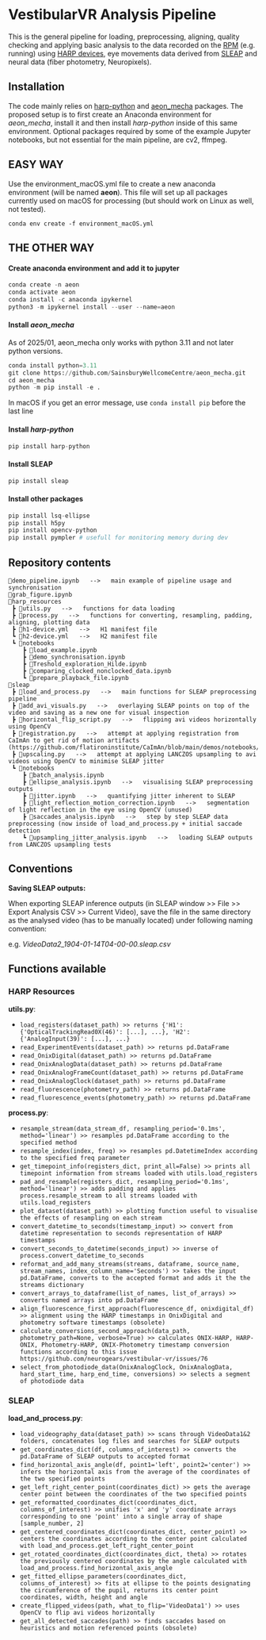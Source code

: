 # VestibularVR Analysis Pipeline

This is the general pipeline for loading, preprocessing, aligning, quality checking and applying basic analysis to the data recorded on the <a href=https://ranczlab.github.io/RPM/>RPM</a> (e.g. running) using <a href=https://harp-tech.org/index.html>HARP devices</a>, eye movements data derived from <a href=https://sleap.ai/>SLEAP</a> and neural data (fiber photometry, Neuropixels).

## Installation

The code mainly relies on <a href=https://github.com/harp-tech/harp-python>harp-python</a> and <a href=https://github.com/SainsburyWellcomeCentre/aeon_mecha>aeon_mecha</a> packages. The proposed setup is to first create an Anaconda environment for _aeon\_mecha_, install it and then install _harp-python_ inside of this same environment. Optional packages required by some of the example Jupyter notebooks, but not essential for the main pipeline, are cv2, ffmpeg.

## EASY WAY
Use the environment_macOS.yml file to create a new anaconda environment (will be named **aeon**). This file will set up all packages currently used on macOS for processing (but should work on Linux as well, not tested).
```
conda env create -f environment_macOS.yml
```

## THE OTHER WAY
#### Create anaconda environment and add it to jupyter

```python
conda create -n aeon
conda activate aeon
conda install -c anaconda ipykernel
python3 -m ipykernel install --user --name=aeon
```

#### Install _aeon\_mecha_
As of 2025/01, aeon\_mecha only works with python 3.11 and not later python versions. 

```python
conda install python=3.11
git clone https://github.com/SainsburyWellcomeCentre/aeon_mecha.git
cd aeon_mecha
python -m pip install -e .
```
In macOS if you get an error message, use 
`conda install pip` before the last line

#### Install _harp-python_

```python
pip install harp-python
```

#### Install SLEAP

```python
pip install sleap
```

#### Install other packages

```python
pip install lsq-ellipse
pip install h5py
pip install opencv-python
pip install pympler # usefull for monitoring memory during dev
```

## Repository contents

```
📜demo_pipeline.ipynb   -->   main example of pipeline usage and synchronisation
📜grab_figure.ipynb
📂harp_resources
 ┣ 📄utils.py   -->   functions for data loading
 ┣ 📄process.py   -->   functions for converting, resampling, padding, aligning, plotting data
 ┣ 📄h1-device.yml   -->   H1 manifest file
 ┗ 📄h2-device.yml   -->   H2 manifest file
 ┗ 📂notebooks
    ┣ 📜load_example.ipynb
    ┣ 📜demo_synchronisation.ipynb
    ┣ 📜Treshold_exploration_Hilde.ipynb
    ┣ 📜comparing_clocked_nonclocked_data.ipynb
    ┗ 📜prepare_playback_file.ipynb
📂sleap
 ┣ 📄load_and_process.py   -->   main functions for SLEAP preprocessing pipeline
 ┣ 📄add_avi_visuals.py   -->   overlaying SLEAP points on top of the video and saving as a new one for visual inspection
 ┣ 📄horizontal_flip_script.py   -->   flipping avi videos horizontally using OpenCV
 ┣ 📄registration.py   -->   attempt at applying registration from CaImAn to get rid of motion artifacts (https://github.com/flatironinstitute/CaImAn/blob/main/demos/notebooks/demo_multisession_registration.ipynb)
 ┣ 📄upscaling.py   -->   attempt at applying LANCZOS upsampling to avi videos using OpenCV to minimise SLEAP jitter
 ┗ 📂notebooks
    ┣ 📜batch_analysis.ipynb
    ┣ 📜ellipse_analysis.ipynb   -->   visualising SLEAP preprocessing outputs
    ┣ 📜jitter.ipynb   -->   quantifying jitter inherent to SLEAP
    ┣ 📜light_reflection_motion_correction.ipynb   -->   segmentation of light reflection in the eye using OpenCV (unused)
    ┣ 📜saccades_analysis.ipynb   -->   step by step SLEAP data preprocessing (now inside of load_and_process.py + initial saccade detection
    ┗ 📜upsampling_jitter_analysis.ipynb   -->   loading SLEAP outputs from LANCZOS upsampling tests
```

## Conventions

__Saving SLEAP outputs:__

When exporting SLEAP inference outputs (in SLEAP window >> File >> Export Analysis CSV >> Current Video), save the file in the same directory as the analysed video (has to be manually located) under following naming convention:

e.g. _VideoData2_1904-01-14T04-00-00.sleap.csv_

## Functions available

### HARP Resources

__utils.py__:
- ```load_registers(dataset_path) >> returns {'H1': {'OpticalTrackingRead0X(46)': [...], ...}, 'H2': {'AnalogInput(39)': [...], ...}```
- ```read_ExperimentEvents(dataset_path) >> returns pd.DataFrame```
- ```read_OnixDigital(dataset_path) >> returns pd.DataFrame```
- ```read_OnixAnalogData(dataset_path) >> returns pd.DataFrame```
- ```read_OnixAnalogFrameCount(dataset_path) >> returns pd.DataFrame```
- ```read_OnixAnalogClock(dataset_path) >> returns pd.DataFrame```
- ```read_fluorescence(photometry_path) >> returns pd.DataFrame```
- ```read_fluorescence_events(photometry_path) >> returns pd.DataFrame```

__process.py__:
- ```resample_stream(data_stream_df, resampling_period='0.1ms', method='linear') >> resamples pd.DataFrame according to the specified method```
- ```resample_index(index, freq) >> resamples pd.DatetimeIndex according to the specified freq parameter```
- ```get_timepoint_info(registers_dict, print_all=False) >> prints all timepoint information from streams loaded with utils.load_registers```
- ```pad_and_resample(registers_dict, resampling_period='0.1ms', method='linear') >> adds padding and applies process.resample_stream to all streams loaded with utils.load_registers```
- ```plot_dataset(dataset_path) >> plotting function useful to visualise the effects of resampling on each stream```
- ```convert_datetime_to_seconds(timestamp_input) >> convert from datetime representation to seconds representation of HARP timestamps```
- ```convert_seconds_to_datetime(seconds_input) >> inverse of process.convert_datetime_to_seconds```
- ```reformat_and_add_many_streams(streams, dataframe, source_name, stream_names, index_column_name='Seconds') >> takes the input pd.DataFrame, converts to the accepted format and adds it the the streams dictionary```
- ```convert_arrays_to_dataframe(list_of_names, list_of_arrays) >> converts named arrays into pd.DataFrame```
- ```align_fluorescence_first_approach(fluorescence_df, onixdigital_df) >> alignment using the HARP timestamps in OnixDigital and photometry software timestamps (obsolete)```
- ```calculate_conversions_second_approach(data_path, photometry_path=None, verbose=True) >> calculates ONIX-HARP, HARP-ONIX, Photometry-HARP, ONIX-Photometry timestamp conversion functions according to this issue https://github.com/neurogears/vestibular-vr/issues/76```
- ```select_from_photodiode_data(OnixAnalogClock, OnixAnalogData, hard_start_time, harp_end_time, conversions) >> selects a segment of photodiode data```

### SLEAP

__load\_and_process.py__:
- ```load_videography_data(dataset_path) >> scans through VideoData1&2 folders, concatenates log files and searches for SLEAP outputs```
- ```get_coordinates_dict(df, columns_of_interest) >> converts the pd.DataFrame of SLEAP outputs to accepted format```
- ```find_horizontal_axis_angle(df, point1='left', point2='center') >> infers the horizontal axis from the average of the coordinates of the two specified points```
- ```get_left_right_center_point(coordinates_dict) >> gets the average center point between the coordinates of the two specified points```
- ```get_reformatted_coordinates_dict(coordinates_dict, columns_of_interest) >> unifies 'x' and 'y' coordinate arrays corresponding to one 'point' into a single array of shape [sample_number, 2]```
- ```get_centered_coordinates_dict(coordinates_dict, center_point) >> centers the coordinates according to the center point calculated with load_and_process.get_left_right_center_point```
- ```get_rotated_coordinates_dict(coordinates_dict, theta) >> rotates the previously centered coordinates by the angle calculated with load_and_process.find_horizontal_axis_angle```
- ```get_fitted_ellipse_parameters(coordinates_dict, columns_of_interest) >> fits at ellipse to the points designating the circumference of the pupil, returns its center point coordinates, width, height and angle```
- ```create_flipped_videos(path, what_to_flip='VideoData1') >> uses OpenCV to flip avi videos horizontally```
- ```get_all_detected_saccades(path) >> finds saccades based on heuristics and motion referenced points (obsolete)```
